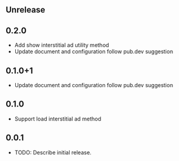 ## Unrelease 


## 0.2.0

* Add show interstitial ad utility method
* Update document and configuration follow pub.dev suggestion

## 0.1.0+1

* Update document and configuration follow pub.dev suggestion 

## 0.1.0

* Support load interstitial ad method

## 0.0.1

* TODO: Describe initial release.
